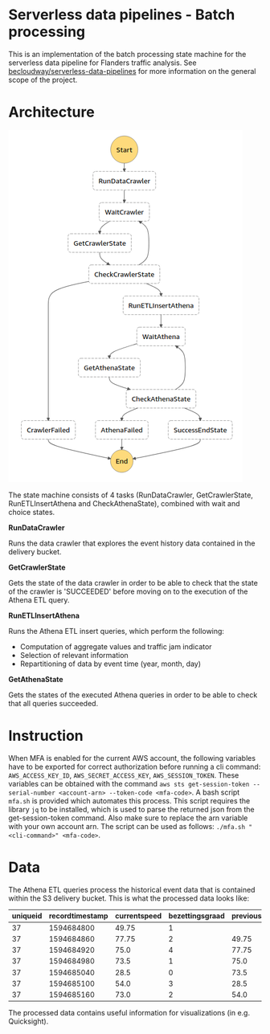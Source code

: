 # Serverless data pipelines - Batch processing
This is an implementation of the batch processing state machine for the serverless data pipeline for Flanders traffic analysis.
See [becloudway/serverless-data-pipelines](https://github.com/becloudway/serverless-data-pipeline) for more information on the general scope of the project.

# Architecture
![State machine](img/statemachine.png)

The state machine consists of 4 tasks (RunDataCrawler, GetCrawlerState, RunETLInsertAthena and CheckAthenaState), 
combined with wait and choice states.

**RunDataCrawler**

Runs the data crawler that explores the event history data contained in the delivery bucket.

**GetCrawlerState**

Gets the state of the data crawler in order to be able to check that the state of the crawler is 'SUCCEEDED' before 
moving on to the execution of the Athena ETL query.

**RunETLInsertAthena**

Runs the Athena ETL insert queries, which perform the following:
* Computation of aggregate values and traffic jam indicator
* Selection of relevant information
* Repartitioning of data by event time (year, month, day)

**GetAthenaState**

Gets the states of the executed Athena queries in order to be able to check that all queries succeeded.

# Instruction
When MFA is enabled for the current AWS account, the following variables have to be exported for correct authorization 
before running a cli command: `AWS_ACCESS_KEY_ID`, `AWS_SECRET_ACCESS_KEY`, `AWS_SESSION_TOKEN`. These variables can be 
obtained with the command `aws sts get-session-token --serial-number <account-arn> --token-code <mfa-code>`. 
A bash script `mfa.sh` is provided which automates this process. This script requires the library `jq` to be installed,
which is used to parse the returned json from the get-session-token command. Also make sure to replace the arn variable
with your own account arn. The script can be used as follows: `./mfa.sh "<cli-command>" <mfa-code>`.

# Data
The Athena ETL queries process the historical event data that is contained within the S3 delivery bucket.
This is what the processed data looks like:

| uniqueid | recordtimestamp | currentspeed | bezettingsgraad | previousspeed | trafficjamindicator | trafficintensityclass2 | trafficintensityclass3 | trafficintensityclass4 | trafficintensityclass5 | speeddiffindicator | avgspeed2minutes   | avgspeed10minutes  |
| -------- | --------------- | ------------ | --------------- | ------------- | ------------------- | ---------------------- | ---------------------- | ---------------------- | ---------------------- | ------------------ | ------------------ | ------------------ |
| 37       | 1594684800      | 49.75        | 1               |               | 0                   | 1                      | 0                      | 0                      | 1                      | 0                  | 49.75              | 49.75              |
| 37       | 1594684860      | 77.75        | 2               | 49.75         | 0                   | 1                      | 3                      | 0                      | 1                      | 1                  | 63.75              | 63.75              |
| 37       | 1594684920      | 75.0         | 4               | 77.75         | 0                   | 0                      | 2                      | 1                      | 2                      | 0                  | 67.5               | 67.5               |
| 37       | 1594684980      | 73.5         | 1               | 75.0          | 0                   | 1                      | 1                      | 0                      | 1                      | 0                  | 75.41666666666667  | 69.0               |
| 37       | 1594685040      | 28.5         | 0               | 73.5          | 0                   | 0                      | 1                      | 0                      | 0                      | -1                 | 59.0               | 60.9               |
| 37       | 1594685100      | 54.0         | 3               | 28.5          | 0                   | 0                      | 1                      | 0                      | 2                      | 1                  | 52.0               | 59.75              |
| 37       | 1594685160      | 73.0         | 2               | 54.0          | 0                   | 1                      | 2                      | 0                      | 1                      | 0                  | 51.833333333333336 | 61.642857142857146 |

The processed data contains useful information for visualizations (in e.g. Quicksight).